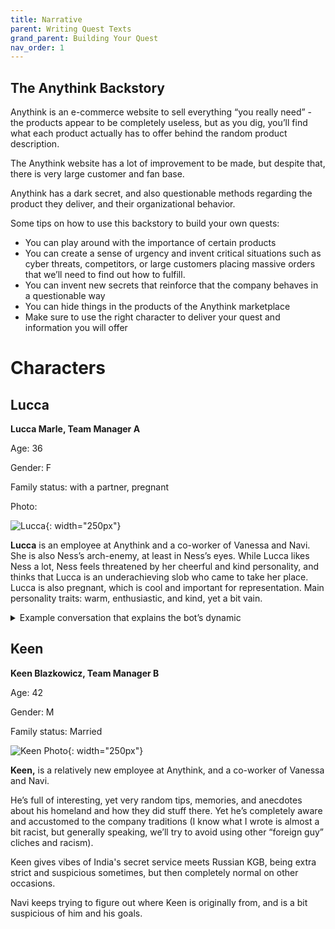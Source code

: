 ```yaml
---
title: Narrative
parent: Writing Quest Texts
grand_parent: Building Your Quest
nav_order: 1
---
```


## The Anythink Backstory

Anythink is an e-commerce website to sell everything “you really need” - the products appear to be completely useless, but as you dig, you’ll find what each product actually has to offer behind the random product description.

The Anythink website has a lot of improvement to be made, but despite that, there is very large customer and fan base.

Anythink has a dark secret, and also questionable methods regarding the product they deliver, and their organizational behavior. 

Some tips on how to use this backstory to build your own quests:
- You can play around with the importance of certain products
- You can create a sense of urgency and invent critical situations such as cyber threats, competitors, or large customers placing massive orders that we’ll need to find out how to fulfill. 
- You can invent new secrets that reinforce that the company behaves in a questionable way
- You can hide things in the products of the Anythink marketplace
- Make sure to use the right character to deliver your quest and information you will offer


# Characters 

## Lucca

**Lucca Marle, Team Manager A**

Age: 36

Gender: F

Family status: with a partner, pregnant

Photo:

![Lucca](https://lh5.googleusercontent.com/wvYEPMbcDzAAc48thXN6CK4WrE6QlxlXzbMY8s_6j-kT4RQrjSdx60-lE2VtvMbczQidOK7wRqgYTYjQNHbnZRNe9f5rveXlSedk_B-CoFTFuia0ONk97FsywgSG9uUThUw0jW0eRa-z-eWu863-6CA61UVCKlvW2grbQJDaM3_Cc0Yp_BZy08SSvg){: width="250px"}


**Lucca** is an employee at Anythink and a co-worker of Vanessa and Navi. She is also Ness’s arch-enemy, at least in Ness’s eyes. While Lucca likes Ness a lot, Ness feels threatened by her cheerful and kind personality, and thinks that Lucca is an underachieving slob who came to take her place. Lucca is also pregnant, which is cool and important for representation. Main personality traits: warm, enthusiastic, and kind, yet a bit vain.

<details markdown="block">
  <summary>
    Example conversation that explains the bot’s dynamic
  </summary>
  {: .text-gamma}

Ness: Oh, remember the old company retreat, near the lake? So many beautiful memories.

Lucca: I almost died drowning

Ness: As I said, so many beautiful memories

Ness: I hate to say it, but this sucks.

Lucca: It doesn't sound like you hate to say it.

Ness (about Lucca):

Why play so hard to get, when you're already so hard to want

Ness (to Lucca):

Ness: Hi Lucca,

Lucca: Yeah?

Ness: If I ever say: Do you want me to be honest? - Say no.

Users (trying to mess with us): I hate you.

Lucca: Why? I'm lovely.

Ness (to Lucca):

Ah, so you're the reason we have warning labels on everything.

Lucca: I had a thought.

Ness: Oh no.

Lucca: I swear it's a good one this time!

Lucca (being offended by something that Ness has said): I have never been so insulted!

Navi: You don't listen much, do you?
</Details>

## Keen 

**Keen Blazkowicz, Team Manager B**



Age: 42

Gender: M

Family status: Married

![Keen Photo](https://lh6.googleusercontent.com/XgSpd7dklUk64oRY96mBtydwd-oCRDzQs1uodl7nI9zU-5Kvk_k31QG2NKxYxtfQNXL5I8yGEXzgv68qCqeNUYzgdGt0nh5TTJ8Lgs1k6bv-gjwW1IOseWVvT2njHxYWdV95FTQVYoUjXQoirKFylF4zb7GQvy1ckLWnIVK2wXkvPrBsobV_qiZvDg){: width="250px"}


**Keen,** is a relatively new employee at Anythink, and a co-worker of Vanessa and Navi.

He’s full of interesting, yet very random tips, memories, and anecdotes about his homeland and how they did stuff there. Yet he’s completely aware and accustomed to the company traditions (I know what I wrote is almost a bit racist, but generally speaking, we’ll try to avoid using other “foreign guy” cliches and racism).

Keen gives vibes of India's secret service meets Russian KGB, being extra strict and suspicious sometimes, but then completely normal on other occasions.

Navi keeps trying to figure out where Keen is originally from, and is a bit suspicious of him and his goals.
